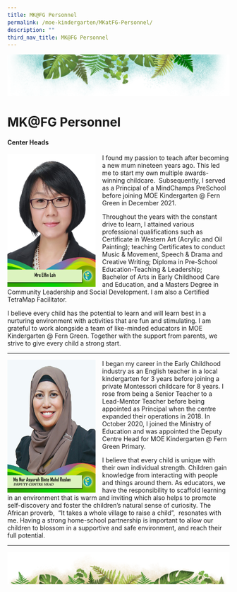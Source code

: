 ```yaml
---
title: MK@FG Personnel
permalink: /moe-kindergarten/MKatFG-Personnel/
description: ""
third_nav_title: MK@FG Personnel
---
```


![](/images/Banner.png)

# MK@FG Personnel


#### **Center Heads**


<img src="/images/Mrs%20Elfin%20Loh.jpg" style="width:200px;height:300px;margin-right:15px;" align = "left"> I found my passion to teach after becoming a new mum nineteen years ago. This led me to start my own multiple awards-winning childcare.  Subsequently, I served as a Principal of a MindChamps PreSchool before joining MOE Kindergarten @ Fern Green in December 2021.

Throughout the years with the constant drive to learn, I attained various professional qualifications such as Certificate in Western Art (Acrylic and Oil Painting); teaching Certificates to conduct Music & Movement, Speech & Drama and Creative Writing; Diploma in Pre-School Education-Teaching & Leadership; Bachelor of Arts in Early Childhood Care and Education, and a Masters Degree in Community Leadership and Social Development. I am also a Certified TetraMap Facilitator.

I believe every child has the potential to learn and will learn best in a nurturing environment with activities that are fun and stimulating. I am grateful to work alongside a team of like-minded educators in MOE Kindergarten @ Fern Green. Together with the support from parents, we strive to give every child a strong start.

------

<img src="/images/Ms%20Nur%20Asyurah%20Binte%20Mohd%20Roslan.jpg" style="width:200px;height:300px;margin-right:15px;" align = "left"> I began my career in the Early Childhood industry as an English teacher in a local kindergarten for 3 years before joining a private Montessori childcare for 8 years. I rose from being a Senior Teacher to a Lead-Mentor Teacher before being appointed as Principal when the centre expanded their operations in 2018. In October 2020, I joined the Ministry of Education and was appointed the Deputy Centre Head for MOE Kindergarten @ Fern Green Primary.  
  
I believe that every child is unique with their own individual strength. Children gain knowledge from interacting with people and things around them. As educators, we have the responsibility to scaffold learning in an environment that is warm and inviting which also helps to promote self-discovery and foster the children’s natural sense of curiosity. The African proverb,  “It takes a whole village to raise a child”,  resonates with me. Having a strong home-school partnership is important to allow our children to blossom in a supportive and safe environment, and reach their full potential.

-----


![](/images/bg-bottom.png)